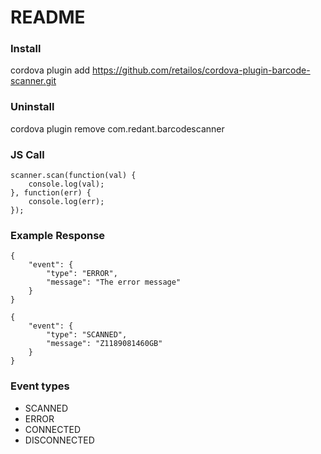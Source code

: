 # README #

### Install ###

cordova plugin add https://github.com/retailos/cordova-plugin-barcode-scanner.git

### Uninstall ###

cordova plugin remove com.redant.barcodescanner

### JS Call ###

```
scanner.scan(function(val) {
    console.log(val);
}, function(err) {
    console.log(err);
});
```

### Example Response ###
```
{
    "event": {
        "type": "ERROR",
        "message": "The error message"
    }
}
```
```
{
    "event": {
        "type": "SCANNED",
        "message": "Z1189081460GB"
    }
}
```

### Event types ###
* SCANNED
* ERROR
* CONNECTED
* DISCONNECTED
